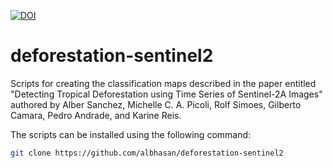 [![DOI](https://zenodo.org/badge/277586366.svg)](https://zenodo.org/badge/latestdoi/277586366)

# deforestation-sentinel2

Scripts for creating the classification maps described in the paper entitled "Detecting Tropical Deforestation using Time Series of Sentinel-2A Images" authored by Alber Sanchez, Michelle C. A. Picoli, Rolf Simoes, Gilberto Camara, Pedro Andrade, and Karine Reis.

The scripts can be installed using the following command:

```bash
git clone https://github.com/albhasan/deforestation-sentinel2
```
